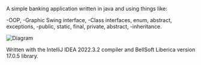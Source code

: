 A simple banking application written in java and using things like:


-OOP,
-Graphic Swing interface,
-Class interfaces, enum, abstract, exceptions,
-public, static, final, private, abstract,
-inheritance.


![Diagram](https://github.com/Shwalz/BankingSystemApp/assets/115568528/588de3ce-88f9-4858-a6c8-c15dffd6bb65)


Written with the IntelliJ IDEA 2022.3.2 compiler and BellSoft Liberica version 17.0.5 library.
